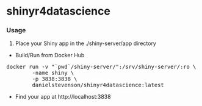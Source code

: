 # shinyr4datascience

### Usage

1. Place your Shiny app in the ./shiny-server/app directory

* Build/Run from Docker Hub
<pre>docker run -v "`pwd`/shiny-server/":/srv/shiny-server/:ro \
        -name shiny \
        -p 3838:3838 \
        danielstevenson/shinyr4datascience:latest
</pre>
* Find your app at http://localhost:3838
